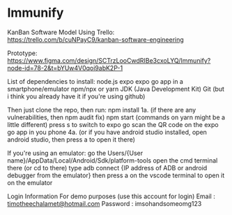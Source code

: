 # Immunify

KanBan Software Model Using Trello:
https://trello.com/b/cuNPayC9/kanban-software-engineering

Prototype:
https://www.figma.com/design/SCTrzLooCwdRIBe3cxoLYQ/Immunify?node-id=78-2&t=bYUw4V0qoi9abK2P-1

List of dependencies to install:
node.js
expo
expo go app in a smartphone/emulator
npm/npx or yarn
JDK (Java Development Kit)
Git (but i think you already have it if you're using github)

Then just clone the repo, then run:
npm install
1a. (if there are any vulnerabilities, then npm audit fix)
npm start
(commands on yarn might be a little different)
press s to switch to expo go
scan the QR code on the expo go app in you phone
4a. (or if you have android studio installed, open android studio, then press a to open it there)

If you're using an emulator:
go the Users/{User name}/AppData/Local/Android/Sdk/platform-tools
open the cmd terminal there (or cd to there)
type adb connect {IP address of ADB or android debugger from the emulator}
then press a on the vscode terminal to open it on the emulator

Login Information For demo purposes (use this account for login)
Email : timotheechalamet@hotmail.com
Password : imsohandsomeomg123

